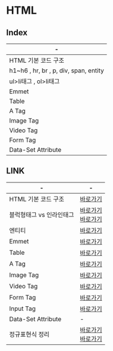 # HTML


Index
---
|-|
|-|
|HTML 기본 코드 구조|
|h1~h6 , hr, br , p, div, span, entity|
|ul>li태그 , ol>li태그|
|Emmet |
|Table|
|A Tag|
|Image Tag|
|Video Tag|
|Form Tag|
|Data-Set Attribute|


LINK
---

|-|-|
|-|-|
|HTML 기본 코드 구조|[바로가기](https://webclub.tistory.com/608)|
|블럭형태그 vs 인라인태그|[바로가기](https://nack1400.tistory.com/entry/HTML-9-Block-%ED%83%9C%EA%B7%B8-Inline-%ED%83%9C%EA%B7%B8-%EB%B9%84%EA%B5%90-%EC%A0%95%EB%A6%AC%EB%B8%94%EB%A1%9Dvs%EC%9D%B8%EB%9D%BC%EC%9D%B8-%ED%83%9C%EA%B7%B8-%EC%A0%95%EB%A6%AC)<br>[바로가기](https://sas-study.tistory.com/122)|
|엔티티|[바로가기](https://tcpschool.com/html/html_text_entities)|
|Emmet |[바로가기](https://inpa.tistory.com/entry/HTML-%F0%9F%8E%A8-Emmet-%EB%AC%B8%EB%B2%95-%EC%A0%95%EB%A6%AC)|
|Table|[바로가기](https://developer.mozilla.org/ko/docs/Learn/HTML/Tables/Basics)|
|A Tag|[바로가기](https://developer.mozilla.org/ko/docs/Web/HTML/Element/a)|
|Image Tag|[바로가기](https://developer.mozilla.org/ko/docs/Web/HTML/Element/img)|
|Video Tag|[바로가기](https://developer.mozilla.org/ko/docs/Web/HTML/Element/video)|
|Form Tag|[바로가기](https://developer.mozilla.org/ko/docs/Web/HTML/Element/form)|
|Input Tag|[바로가기](https://tcpschool.com/html-tags/input)|
|Data-Set Attribute|-|
|정규표현식 정리|[바로가기](https://myeonguni.tistory.com/1555)<br>[바로가기](https://beagle-dev.tistory.com/114)|



